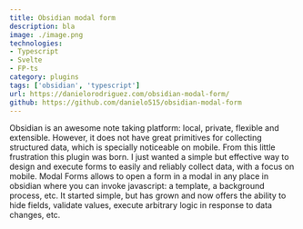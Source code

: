 ```yaml
---
title: Obsidian modal form
description: bla
image: ./image.png
technologies: 
- Typescript
- Svelte
- FP-ts
category: plugins
tags: ['obsidian', 'typescript']
url: https://danielorodriguez.com/obsidian-modal-form/
github: https://github.com/danielo515/obsidian-modal-form
---
```


Obsidian is an awesome note taking platform: local, private, flexible and extensible.
However, it does not have great primitives for collecting structured data, which is specially noticeable on mobile.
From this little frustration this plugin was born. I just wanted a simple but effective way to design and execute forms to easily and reliably collect data, with a focus on mobile.
Modal Forms allows to open a form in a modal in any place in obsidian where you can invoke javascript: a template, a background process, etc.
It started simple, but has grown and now offers the ability to hide fields, validate values, execute arbitrary logic in response to data changes, etc.
